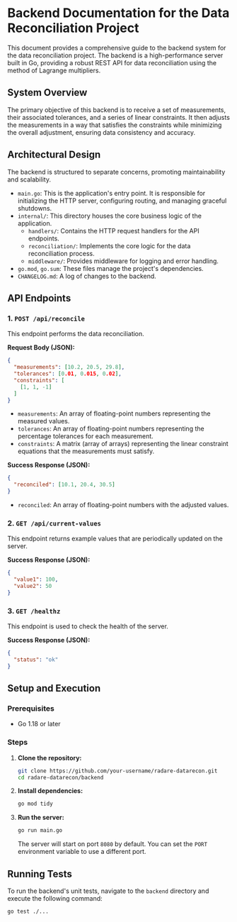 # Backend Documentation for the Data Reconciliation Project

This document provides a comprehensive guide to the backend system for the data reconciliation project. The backend is a high-performance server built in Go, providing a robust REST API for data reconciliation using the method of Lagrange multipliers.

## System Overview

The primary objective of this backend is to receive a set of measurements, their associated tolerances, and a series of linear constraints. It then adjusts the measurements in a way that satisfies the constraints while minimizing the overall adjustment, ensuring data consistency and accuracy.

## Architectural Design

The backend is structured to separate concerns, promoting maintainability and scalability.

-   `main.go`: This is the application's entry point. It is responsible for initializing the HTTP server, configuring routing, and managing graceful shutdowns.
-   `internal/`: This directory houses the core business logic of the application.
    -   `handlers/`: Contains the HTTP request handlers for the API endpoints.
    -   `reconciliation/`: Implements the core logic for the data reconciliation process.
    -   `middleware/`: Provides middleware for logging and error handling.
-   `go.mod`, `go.sum`: These files manage the project's dependencies.
-   `CHANGELOG.md`: A log of changes to the backend.

## API Endpoints

### 1. `POST /api/reconcile`

This endpoint performs the data reconciliation.

**Request Body (JSON):**

```json
{
  "measurements": [10.2, 20.5, 29.8],
  "tolerances": [0.01, 0.015, 0.02],
  "constraints": [
    [1, 1, -1]
  ]
}
```

-   `measurements`: An array of floating-point numbers representing the measured values.
-   `tolerances`: An array of floating-point numbers representing the percentage tolerances for each measurement.
-   `constraints`: A matrix (array of arrays) representing the linear constraint equations that the measurements must satisfy.

**Success Response (JSON):**

```json
{
  "reconciled": [10.1, 20.4, 30.5]
}
```

-   `reconciled`: An array of floating-point numbers with the adjusted values.

### 2. `GET /api/current-values`

This endpoint returns example values that are periodically updated on the server.

**Success Response (JSON):**

```json
{
  "value1": 100,
  "value2": 50
}
```

### 3. `GET /healthz`

This endpoint is used to check the health of the server.

**Success Response (JSON):**

```json
{
  "status": "ok"
}
```

## Setup and Execution

### Prerequisites

-   Go 1.18 or later

### Steps

1.  **Clone the repository:**

    ```bash
    git clone https://github.com/your-username/radare-datarecon.git
    cd radare-datarecon/backend
    ```

2.  **Install dependencies:**

    ```bash
    go mod tidy
    ```

3.  **Run the server:**

    ```bash
    go run main.go
    ```

    The server will start on port `8080` by default. You can set the `PORT` environment variable to use a different port.

## Running Tests

To run the backend's unit tests, navigate to the `backend` directory and execute the following command:

```bash
go test ./...
```